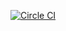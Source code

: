 
[![Circle CI](https://circleci.com/gh/carlosvin/isbn_service/tree/master.svg?style=svg)](https://circleci.com/gh/carlosvin/isbn_service/tree/master)
